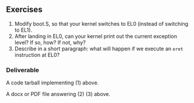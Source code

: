## Exercises

<!--- Some questions about ARMv8 --->

<!--- Modify Regardless of starting in EL3 or EL2, go to EL1-->

1. Modify boot.S, so that your kernel switches to EL0 (instead of switching to EL1). 
2. After landing in EL0, can your kernel print out the current exception level? If so, how? If not, why? 
3. Describe in a short paragraph: what will happen if we execute an `eret` instruction at EL0? 



### Deliverable

A code tarball implementing (1) above. 

A docx or PDF file answering (2) (3) above.

